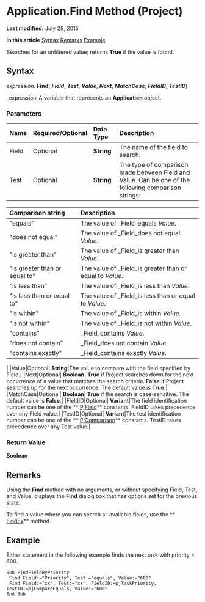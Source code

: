 
# Application.Find Method (Project)

 **Last modified:** July 28, 2015

 **In this article**
 [Syntax](#sectionSection0)
 [Remarks](#sectionSection1)
 [Example](#sectionSection2)


Searches for an unfiltered value; returns  **True** if the value is found.


## Syntax
<a name="sectionSection0"> </a>

 _expression_. **Find**( **_Field_**,  **_Test_**,  **_Value_**,  **_Next_**,  **_MatchCase_**,  **_FieldID_**,  **_TestID_**)

 _expression_A variable that represents an  **Application** object.


### Parameters



|**Name**|**Required/Optional**|**Data Type**|**Description**|
|:-----|:-----|:-----|:-----|
|Field|Optional| **String**|The name of the field to search.|
|Test|Optional| **String**|The type of comparison made between Field and Value. Can be one of the following comparison strings: 

|**Comparison string**|**Description**|
|:-----|:-----|
|"equals"|The value of  _Field_equals  _Value_.|
|"does not equal"|The value of  _Field_does not equal  _Value_.|
|"is greater than"|The value of  _Field_is greater than  _Value_.|
|"is greater than or equal to"|The value of  _Field_is greater than or equal to  _Value_.|
|"is less than"|The value of  _Field_is less than  _Value_.|
|"is less than or equal to"|The value of  _Field_is less than or equal to  _Value_.|
|"is within"|The value of  _Field_is within  _Value_.|
|"is not within"|The value of  _Field_is not within  _Value_.|
|"contains"| _Field_contains  _Value_.|
|"does not contain"| _Field_does not contain  _Value_.|
|"contains exactly"| _Field_contains exactly  _Value_.|
|
|Value|Optional| **String**|The value to compare with the field specified by Field.|
|Next|Optional| **Boolean**| **True** if Project searches down for the next occurrence of a value that matches the search criteria. **False** if Project searches up for the next occurrence. The default value is **True**.|
|MatchCase|Optional| **Boolean**| **True** if the search is case-sensitive. The default value is **False**.|
|FieldID|Optional| **Variant**|The field identification number can be one of the  ** [PjField](f0df0929-921c-1f33-ab42-192efdaeb64d.md)** constants. FieldID takes precedence over any Field value.|
|TestID|Optional| **Variant**|The test identification number can be one of the  ** [PjComparison](80a06c71-4cb7-a83c-16bb-36fb97bbc495.md)** constants. TestID takes precedence over any Test value.|

### Return Value

 **Boolean**


## Remarks
<a name="sectionSection1"> </a>

Using the  **Find** method with no arguments, or without specifying Field, Test, and Value, displays the **Find** dialog box that has options set for the previous state.

To find a value where you can search all available fields, use the  ** [FindEx](fdb2661e-f705-ffa4-1ca3-7bbc97b9958d.md)** method.


## Example
<a name="sectionSection2"> </a>

Either statement in the following example finds the next task with priority = 600.


```
Sub FindFieldByPriority 
 Find Field:="Priority", Test:="equals", Value:="600" 
 Find Field:="xx", Test:="xx", FieldID:=pjTaskPriority, TestID:=pjCompareEquals, Value:="600" 
End Sub
```


